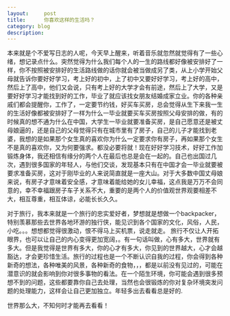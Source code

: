 ```yaml
---
layout:     post
title:      你喜欢这样的生活吗？
category: blog
description: 
---
```


本来就是个不爱写日志的人呢，今天早上醒来，听着音乐就忽然就觉得有了一些心绪，想记录点什么。突然觉得为什么我们每个人的一生的路线都好像被安排好了一样，你不按照被安排好的生活路线做的话你就会被当做成另了类，从上小学开始父母就告诉你要好好学习，考上好的初中，上了初中又要好好学习，考上好的高中，然后上了高中，他们又会说，只有考上好的大学才会有前途，然后上了大学，又是要好好学习才能找到好的工作，毕业了就应该找女朋友结婚成家立业。你的各种亲戚们都会提醒你，工作了，一定要节约钱，好买车买房，总会觉得从生下来我一生的生活好像都被安排好了一样为什么一毕业就要买车买房按照父母安排的做，有的时候真的想不通为什么在中国，大学生一毕业就要准备买房，是自己愿意还是被丈母娘逼的，还是自己的父母觉得只有在城市里有了房子，自己的儿子才能找到老婆，我想的是如果那个女生真的喜欢你为什么一定要求你有房子，再如果那个女生不是真的喜欢你，又为何要强求。都没必要将就！现在好好学习技术，好好工作加锻炼身体，我还相信有缘分的两个人在最后也总是会在一起的。自己也出国过几次，遇到很多国家的年轻人，与他们交谈，发现基本只有在中国才会一毕业就要被要求准备买房，这对于刚毕业的人来说简直就是一座大山。对于大多数中国丈母娘来说，有房子才意味着安全感，才意味着能给她的女儿幸福，这点我是万万不会同意的，幸不幸福跟房子车子关系不大，重要的是两个人的价值观世界观要相差不大，相互尊重，相互体谅，必能长长久久。

 对于旅行，我本来就是一个旅行的忠实爱好者，梦想就是想做一个backpacker，特别羡慕那些去世界各地环游的独行侠，能见识到各个国家的文化，风俗，人民，小吃。。。想想都觉得很激动，恨不得马上买机票，说走就走。
旅行不仅让人开拓眼界，也可以让自己的内心变得更加宽阔，。有一句话叫做，心有多大，世界就有多大。但是我觉得是世界有多大，你的心才有多大，你见到的世界越大，心才会越豁达，才会更珍惜生活。旅行的过程也是一个不断认识自我的过程，你会得到各种新奇的想法，各种唯美的风景，各种新奇的食物，，，都是以前没有见过的，可能在潜意识的就会影响到你对很多事物的看法。在一个陌生环境，你可能会遇到很多预想不到的问题，这些都要靠你自己去处理，当然也会很锻炼的你对复杂环境突发问题的处理能力，这样会让自己更加独立。年轻多出去看看总是好的.

世界那么大，不知何时才能再去看看！ 

  

